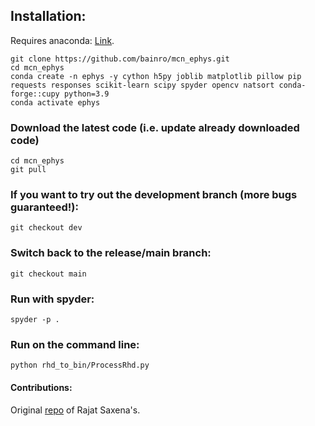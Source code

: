 ## Installation:
Requires anaconda: [Link](https://www.anaconda.com/download).
```
git clone https://github.com/bainro/mcn_ephys.git
cd mcn_ephys
conda create -n ephys -y cython h5py joblib matplotlib pillow pip requests responses scikit-learn scipy spyder opencv natsort conda-forge::cupy python=3.9
conda activate ephys
```

### Download the latest code (i.e. update already downloaded code)
```
cd mcn_ephys
git pull
```

### If you want to try out the development branch (more bugs guaranteed!):
```git checkout dev```

### Switch back to the release/main branch:
```git checkout main```

### Run with spyder:
```
spyder -p .
```

### Run on the command line:
```
python rhd_to_bin/ProcessRhd.py
```

#### Contributions:
Original [repo](https://github.com/rajatsaxena/mea/tree/main) of Rajat Saxena's.
